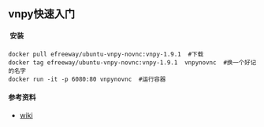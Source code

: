 ## vnpy快速入门

####  安装
```
docker pull efreeway/ubuntu-vnpy-novnc:vnpy-1.9.1  #下载  
docker tag efreeway/ubuntu-vnpy-novnc:vnpy-1.9.1  vnpynovnc  #换一个好记的名字  
docker run -it -p 6080:80 vnpynovnc  #运行容器 
```


#### 参考资料
+ [wiki](https://github.com/vnpy/vnpy/wiki)